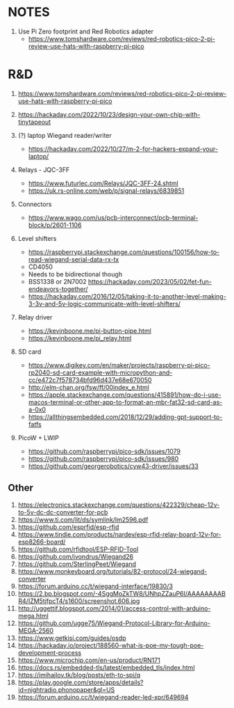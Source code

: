 # NOTES

1. Use Pi Zero footprint and Red Robotics adapter
   - https://www.tomshardware.com/reviews/red-robotics-pico-2-pi-review-use-hats-with-raspberry-pi-pico
   
# R&D
1. https://www.tomshardware.com/reviews/red-robotics-pico-2-pi-review-use-hats-with-raspberry-pi-pico

2. https://hackaday.com/2022/10/23/design-your-own-chip-with-tinytapeout
3. (?) laptop Wiegand reader/writer
   - https://hackaday.com/2022/10/27/m-2-for-hackers-expand-your-laptop/

4. Relays - JQC-3FF
   - https://www.futurlec.com/Relays/JQC-3FF-24.shtml 
   - https://uk.rs-online.com/web/p/signal-relays/6839851

5. Connectors
    - https://www.wago.com/us/pcb-interconnect/pcb-terminal-block/p/2601-1106

6. Level shifters
   - https://raspberrypi.stackexchange.com/questions/100156/how-to-read-wiegand-serial-data-rx-tx
   - CD4050
   - Needs to be bidirectional though
   - BSS1338 or 2N7002 https://hackaday.com/2023/05/02/fet-fun-endeavors-together/
   - https://hackaday.com/2016/12/05/taking-it-to-another-level-making-3-3v-and-5v-logic-communicate-with-level-shifters/

7. Relay driver
   - https://kevinboone.me/pi-button-pipe.html
   - https://kevinboone.me/pi_relay.html

8. SD card
   - https://www.digikey.com/en/maker/projects/raspberry-pi-pico-rp2040-sd-card-example-with-micropython-and-cc/e472c7f578734bfd96d437e68e670050
   - http://elm-chan.org/fsw/ff/00index_e.html
   - https://apple.stackexchange.com/questions/415891/how-do-i-use-macos-terminal-or-other-app-to-format-an-mbr-fat32-sd-card-as-a-0x0
   - https://allthingsembedded.com/2018/12/29/adding-gpt-support-to-fatfs

9. PicoW + LWIP
   - https://github.com/raspberrypi/pico-sdk/issues/1079
   - https://github.com/raspberrypi/pico-sdk/issues/980
   - https://github.com/georgerobotics/cyw43-driver/issues/33

## Other

1.  https://electronics.stackexchange.com/questions/422329/cheap-12v-to-5v-dc-dc-converter-for-pcb
2.  https://www.ti.com/lit/ds/symlink/lm2596.pdf
3.  https://github.com/esprfid/esp-rfid
4.  https://www.tindie.com/products/nardev/esp-rfid-relay-board-12v-for-esp8266-board/
5.  https://github.com/rfidtool/ESP-RFID-Tool
6.  https://github.com/jvondrus/Wiegand26
7.  https://github.com/SterlingPeet/Wiegand
8.  https://www.monkeyboard.org/tutorials/82-protocol/24-wiegand-converter
9.  https://forum.arduino.cc/t/wiegand-interface/19830/3
20. https://2.bp.blogspot.com/-4SggMoZkTW8/UNhpZZauP6I/AAAAAAAABR4/IZM5tjfpcT4/s1600/screenshot.606.jpg
21. http://uggettif.blogspot.com/2014/01/access-control-with-arduino-mega.html
22. https://github.com/ugge75/Wiegand-Protocol-Library-for-Arduino-MEGA-2560
23. https://www.getkisi.com/guides/osdp
24. https://hackaday.io/project/188560-what-is-poe-my-tough-poe-development-process
25. https://www.microchip.com/en-us/product/RN171
26. https://docs.rs/embedded-tls/latest/embedded_tls/index.html
27. https://imihajlov.tk/blog/posts/eth-to-spi/q
27. https://play.google.com/store/apps/details?id=nightradio.phonopaper&gl=US
30.  https://forum.arduino.cc/t/wiegand-reader-led-xpr/649694
